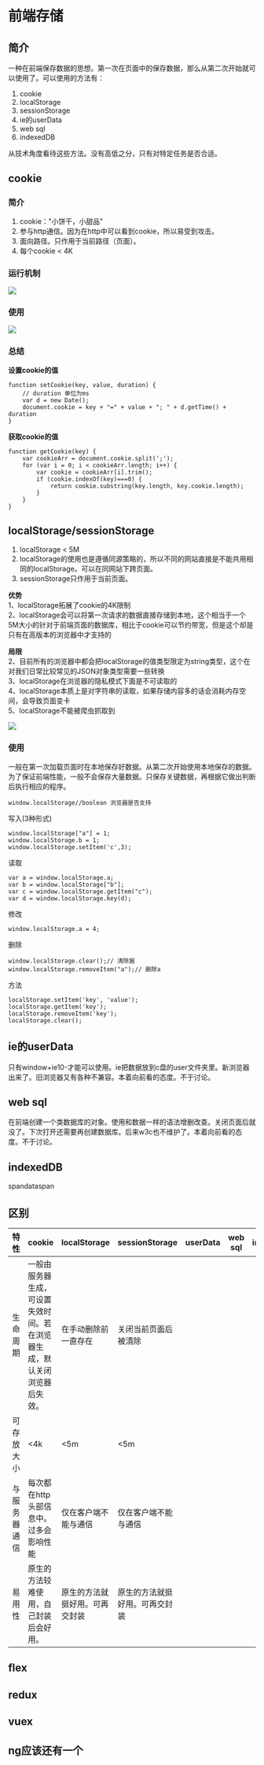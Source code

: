 # 前端存储
## 简介
一种在前端保存数据的思想。第一次在页面中的保存数据，那么从第二次开始就可以使用了。可以使用的方法有：  

1. cookie
2. localStorage
3. sessionStorage
4. ie的userData
5. web sql
6. indexedDB

从技术角度看待这些方法。没有高低之分，只有对特定任务是否合适。  

## cookie
### 简介

1. cookie："小饼干，小甜品"
2. 参与http通信。因为在http中可以看到cookie，所以易受到攻击。
3. 面向路径。只作用于当前路径（页面）。
4. 每个cookie < 4K

### 运行机制  
![](./image/cookie0.png)  

### 使用  
![](./image/cookie1.png)  

### 总结
**设置cookie的值**  

    function setCookie(key, value, duration) {
        // duration 单位为ms
        var d = new Date();
        document.cookie = key + "=" + value + "; " + d.getTime() + duration
    } 

**获取cookie的值**  

    function getCookie(key) {
        var cookieArr = document.cookie.split(';');
        for (var i = 0; i < cookieArr.length; i++) {
            var cookie = cookieArr[i].trim();
            if (cookie.indexOf(key)===0) {
                return cookie.substring(key.length, key.cookie.length);
            }
        }
    } 

## localStorage/sessionStorage  

1. localStorage < 5M  
2. localStorage的使用也是遵循同源策略的，所以不同的网站直接是不能共用相同的localStorage。可以在同网站下跨页面。  
3. sessionStorage只作用于当前页面。

**优势**  
1、localStorage拓展了cookie的4K限制  
2、localStorage会可以将第一次请求的数据直接存储到本地，这个相当于一个5M大小的针对于前端页面的数据库，相比于cookie可以节约带宽，但是这个却是只有在高版本的浏览器中才支持的  

**局限**    
2、目前所有的浏览器中都会把localStorage的值类型限定为string类型，这个在对我们日常比较常见的JSON对象类型需要一些转换  
3、localStorage在浏览器的隐私模式下面是不可读取的  
4、localStorage本质上是对字符串的读取，如果存储内容多的话会消耗内存空间，会导致页面变卡  
5、localStorage不能被爬虫抓取到  

![](./image/localstorage.jpg)  

### 使用  

一般在第一次加载页面时在本地保存好数据。从第二次开始使用本地保存的数据。为了保证前端性能，一般不会保存大量数据。只保存关键数据，再根据它做出判断后执行相应的程序。  

    window.localStorage//boolean 浏览器是否支持

写入(3种形式)  

    window.localStorage["a"] = 1;
    window.localStorage.b = 1;
    window.localStorage.setItem('c',3);

读取  

    var a = window.localStorage.a;
    var b = window.localStorage["b"];
    var c = window.localStorage.getItem("c");
    var d = window.localStorage.key(d);

修改  

    window.localStorage.a = 4;

删除  

    window.localStorage.clear();// 清除据
    window.localStorage.removeItem("a");// 删除a

方法  

    localStorage.setItem('key', 'value');
    localStorage.getItem('key');
    localStorage.removeItem('key');
    localStorage.clear();

## ie的userData

只有window+ie10-才能可以使用。ie把数据放到c盘的user文件夹里。新浏览器出来了。旧浏览器又有各种不兼容。本着向前看的态度。不于讨论。  

## web sql

在前端创建一个类数据库的对象。使用和数据一样的语法增删改查。关闭页面后就没了。下次打开还需要再创建数据库。后来w3c也不维护了。本着向前看的态度。不于讨论。  

## indexedDB

spandataspan

## 区别

|特性|cookie|localStorage|sessionStorage|userData|web sql|indexedDB|
|-|-|-|-|-|-|-|
|生命周期|一般由服务器生成，可设置失效时间。若在浏览器生成，默认关闭浏览器后失效。|在手动删除前一直存在|关闭当前页面后被清除||||
|可存放大小|<4k|<5m|<5m||||
|与服务器通信|每次都在http头部信息中。过多会影响性能|仅在客户端不能与通信|仅在客户端不能与通信||||
|易用性|原生的方法较难使用，自己封装后会好用。|原生的方法就挺好用。可再交封装|原生的方法就挺好用。可再交封装||||

## flex
## redux
## vuex
## ng应该还有一个